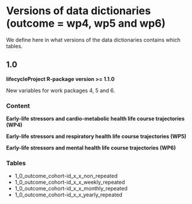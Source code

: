 # Versions of data dictionaries (outcome = wp4, wp5 and wp6)
We define here in what versions of the data dictionaries contains which tables.

## 1.0
**lifecycleProject R-package version >= 1.1.0**

New variables for work packages 4, 5 and 6.

### Content

**Early-life stressors and cardio-metabolic health life course trajectories (WP4)**


**Early-life stressors and respiratory health life course trajectories (WP5)**


**Early-life stressors and mental health life course trajectories (WP6)**

### Tables
- 1_0_outcome_cohort-id_x_x_non_repeated
- 1_0_outcome_cohort-id_x_x_weekly_repeated
- 1_0_outcome_cohort-id_x_x_monthly_repeated
- 1_0_outcome_cohort-id_x_x_yearly_repeated
